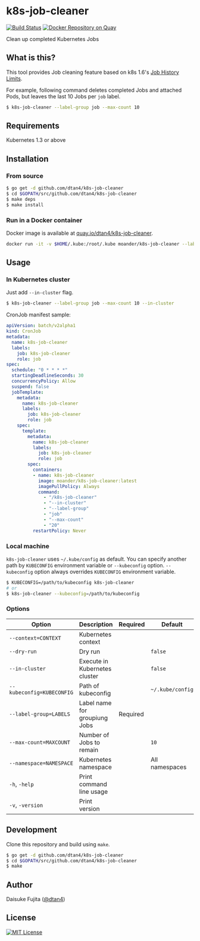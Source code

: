 # k8s-job-cleaner

[![Build Status](https://travis-ci.org/dtan4/k8s-job-cleaner.svg?branch=master)](https://travis-ci.org/dtan4/k8s-job-cleaner)
[![Docker Repository on Quay](https://quay.io/repository/dtan4/k8s-job-cleaner/status "Docker Repository on Quay")](https://quay.io/repository/dtan4/k8s-job-cleaner)

Clean up completed Kubernetes Jobs

## What is this?

This tool provides Job cleaning feature based on k8s 1.6's [Job History Limits](https://kubernetes.io/docs/concepts/workloads/controllers/cron-jobs/#jobs-history-limits).

For example, following command deletes completed Jobs and attached Pods, but leaves the last 10 Jobs per `job` label.

```bash
$ k8s-job-cleaner --label-group job --max-count 10
```

## Requirements

Kubernetes 1.3 or above

## Installation

### From source

```bash
$ go get -d github.com/dtan4/k8s-job-cleaner
$ cd $GOPATH/src/github.com/dtan4/k8s-job-cleaner
$ make deps
$ make install
```

### Run in a Docker container

Docker image is available at [quay.io/dtan4/k8s-job-cleaner](https://quay.io/repository/dtan4/k8s-job-cleaner).

```bash
docker run -it -v $HOME/.kube:/root/.kube moander/k8s-job-cleaner --label-group job
```

## Usage

### In Kubernetes cluster

Just add `--in-cluster` flag.

```bash
$ k8s-job-cleaner --label-group job --max-count 10 --in-cluster
```

CronJob manifest sample:

```yaml
apiVersion: batch/v2alpha1
kind: CronJob
metadata:
  name: k8s-job-cleaner
  labels:
    job: k8s-job-cleaner
    role: job
spec:
  schedule: "0 * * * *"
  startingDeadlineSeconds: 30
  concurrencyPolicy: Allow
  suspend: false
  jobTemplate:
    metadata:
      name: k8s-job-cleaner
      labels:
        job: k8s-job-cleaner
        role: job
    spec:
      template:
        metadata:
          name: k8s-job-cleaner
          labels:
            job: k8s-job-cleaner
            role: job
        spec:
          containers:
          - name: k8s-job-cleaner
            image: moander/k8s-job-cleaner:latest
            imagePullPolicy: Always
            command:
              - "/k8s-job-cleaner"
              - "--in-cluster"
              - "--label-group"
              - "job"
              - "--max-count"
              - "20"
          restartPolicy: Never
```

### Local machine

`k8s-job-cleaner` uses `~/.kube/config` as default. You can specify another path by `KUBECONFIG` environment variable or `--kubeconfig` option. `--kubeconfig` option always overrides `KUBECONFIG` environment variable.

```bash
$ KUBECONFIG=/path/to/kubeconfig k8s-job-cleaner
# or
$ k8s-job-cleaner --kubeconfig=/path/to/kubeconfig
```

### Options

|Option|Description|Required|Default|
|---------|-----------|-------|-------|
|`--context=CONTEXT`|Kubernetes context|||
|`--dry-run`|Dry run||`false`|
|`--in-cluster`|Execute in Kubernetes cluster||`false`|
|`--kubeconfig=KUBECONFIG`|Path of kubeconfig||`~/.kube/config`|
|`--label-group=LABELS`|Label name for groupiung Jobs|Required||
|`--max-count=MAXCOUNT`|Number of Jobs to remain||`10`|
|`--namespace=NAMESPACE`|Kubernetes namespace||All namespaces|
|`-h`, `-help`|Print command line usage|||
|`-v`, `-version`|Print version|||

## Development

Clone this repository and build using `make`.

```bash
$ go get -d github.com/dtan4/k8s-job-cleaner
$ cd $GOPATH/src/github.com/dtan4/k8s-job-cleaner
$ make
```

## Author

Daisuke Fujita ([@dtan4](https://github.com/dtan4))

## License

[![MIT License](http://img.shields.io/badge/license-MIT-blue.svg?style=flat)](LICENSE)
